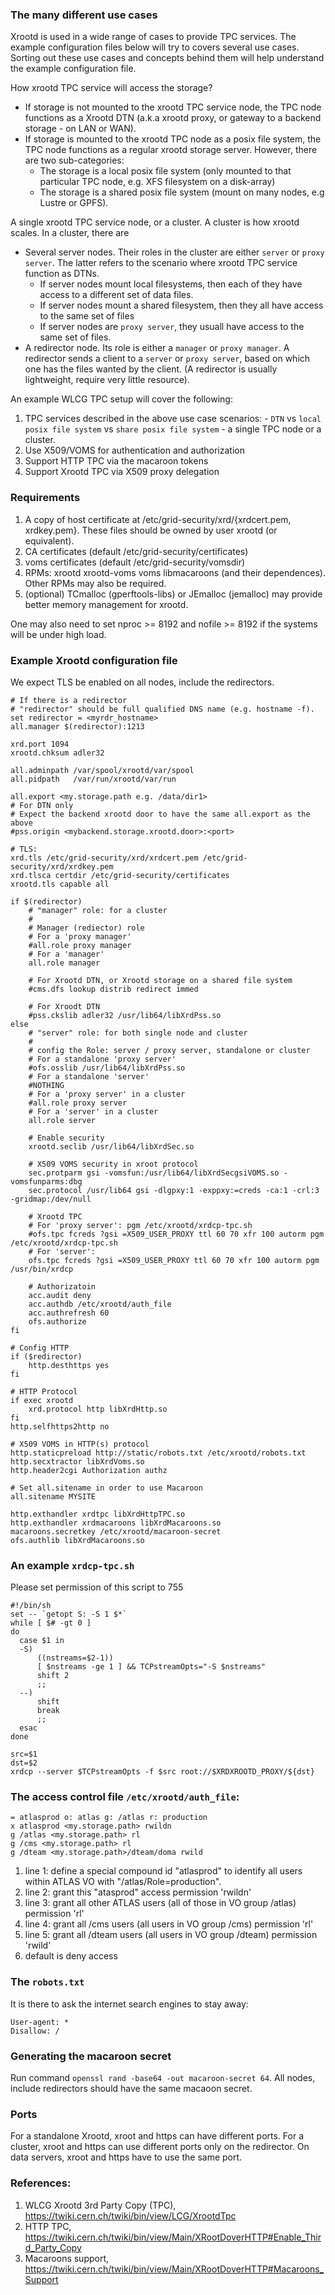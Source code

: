### The many different use cases

Xrootd is used in a wide range of cases to provide TPC services. The example configuration files below 
will try to covers several use cases. Sorting out these use cases and concepts behind them will help
understand the example configuration file.

How xrootd TPC service will access the storage?

  * If storage is not mounted to the xrootd TPC service node, the TPC node functions as a Xrootd DTN
    (a.k.a xrootd proxy, or gateway to a backend storage - on LAN or WAN).
  * If storage is mounted to the xrootd TPC node as a posix file system, the TPC node functions
    as a regular xrootd storage server. However, there are two sub-categories:
    - The storage is a local posix file system (only mounted to that particular TPC node, e.g. XFS 
      filesystem on a disk-array)
    - The storage is a shared posix file system (mount on many nodes, e.g Lustre or GPFS).

A single xrootd TPC service node, or a cluster. A cluster is how xrootd scales. In a cluster, there are

  - Several server nodes. Their roles in the cluster are either `server` or `proxy server`. The latter
    refers to the scenario where xrootd TPC service function as DTNs.
    + If server nodes mount local filesystems, then each of they have access to a different
      set of data files.
    + If server nodes mount a shared filesystem, then they all have access to the same set
      of files
    + If server nodes are `proxy server`, they usuall have access to the same set of files.
  - A redirector node. Its role is either a `manager` or `proxy manager`. A redirector sends a client to 
    a `server` or `proxy server`, based on which one has the files wanted by the client. (A redirector
    is usually lightweight, require very little resource).

An example WLCG TPC setup will cover the following:

  1. TPC services described in the above use case scenarios: 
    - `DTN` vs `local posix file system` vs `share posix file system`
    - a single TPC node or a cluster.  
  1. Use X509/VOMS for authentication and authorization
  1. Support HTTP TPC via the macaroon tokens
  1. Support Xrootd TPC via X509 proxy delegation

### Requirements
1. A copy of host certificate at /etc/grid-security/xrd/{xrdcert.pem, xrdkey.pem}. These 
files should be owned by user xrootd (or equivalent). 
1. CA certificates (default /etc/grid-security/certificates)
1. voms certificates (default /etc/grid-security/vomsdir)
1. RPMs: xrootd xrootd-voms voms libmacaroons (and their dependences). Other RPMs may also be required.
1. (optional) TCmalloc (gperftools-libs) or JEmalloc (jemalloc) may provide better memory management for xrootd.

One may also need to set nproc >= 8192 and nofile >= 8192 if the systems will be under high load.

### Example Xrootd configuration file
We expect TLS be enabled on all nodes, include the redirectors.
```
# If there is a redirector
# "redirector" should be full qualified DNS name (e.g. hostname -f). 
set redirector = <myrdr_hostname>
all.manager $(redirector):1213

xrd.port 1094
xrootd.chksum adler32

all.adminpath /var/spool/xrootd/var/spool
all.pidpath   /var/run/xrootd/var/run

all.export <my.storage.path e.g. /data/dir1>
# For DTN only
# Expect the backend xrootd door to have the same all.export as the above
#pss.origin <mybackend.storage.xrootd.door>:<port>

# TLS:
xrd.tls /etc/grid-security/xrd/xrdcert.pem /etc/grid-security/xrd/xrdkey.pem
xrd.tlsca certdir /etc/grid-security/certificates
xrootd.tls capable all

if $(redirector)
    # "manager" role: for a cluster
    #
    # Manager (rediector) role
    # For a 'proxy manager'
    #all.role proxy manager
    # For a 'manager'
    all.role manager

    # For Xrootd DTN, or Xrootd storage on a shared file system
    #cms.dfs lookup distrib redirect immed

    # For Xroodt DTN
    #pss.ckslib adler32 /usr/lib64/libXrdPss.so
else
    # "server" role: for both single node and cluster
    #
    # config the Role: server / proxy server, standalone or cluster
    # For a standalone 'proxy server'
    #ofs.osslib /usr/lib64/libXrdPss.so
    # For a standalone 'server'
    #NOTHING
    # For a 'proxy server' in a cluster
    #all.role proxy server
    # For a 'server' in a cluster
    all.role server

    # Enable security
    xrootd.seclib /usr/lib64/libXrdSec.so

    # X509 VOMS security in xroot protocol
    sec.protparm gsi -vomsfun:/usr/lib64/libXrdSecgsiVOMS.so -vomsfunparms:dbg
    sec.protocol /usr/lib64 gsi -dlgpxy:1 -exppxy:=creds -ca:1 -crl:3 -gridmap:/dev/null

    # Xrootd TPC
    # For 'proxy server': pgm /etc/xrootd/xrdcp-tpc.sh
    #ofs.tpc fcreds ?gsi =X509_USER_PROXY ttl 60 70 xfr 100 autorm pgm /etc/xrootd/xrdcp-tpc.sh
    # For 'server': 
    ofs.tpc fcreds ?gsi =X509_USER_PROXY ttl 60 70 xfr 100 autorm pgm /usr/bin/xrdcp

    # Authorizatoin
    acc.audit deny
    acc.authdb /etc/xrootd/auth_file
    acc.authrefresh 60
    ofs.authorize
fi

# Config HTTP
if ($redirector)
    http.desthttps yes
fi

# HTTP Protocol
if exec xrootd
    xrd.protocol http libXrdHttp.so
fi
http.selfhttps2http no

# X509 VOMS in HTTP(s) protocol
http.staticpreload http://static/robots.txt /etc/xrootd/robots.txt
http.secxtractor libXrdVoms.so
http.header2cgi Authorization authz

# Set all.sitename in order to use Macaroon
all.sitename MYSITE

http.exthandler xrdtpc libXrdHttpTPC.so
http.exthandler xrdmacaroons libXrdMacaroons.so
macaroons.secretkey /etc/xrootd/macaroon-secret
ofs.authlib libXrdMacaroons.so
```

### An example `xrdcp-tpc.sh` 
Please set permission of this script to 755
```
#!/bin/sh
set -- `getopt S: -S 1 $*`
while [ $# -gt 0 ]
do
  case $1 in
  -S)
      ((nstreams=$2-1))
      [ $nstreams -ge 1 ] && TCPstreamOpts="-S $nstreams"
      shift 2
      ;;
  --)
      shift
      break
      ;;
  esac
done

src=$1
dst=$2
xrdcp --server $TCPstreamOpts -f $src root://$XRDXROOTD_PROXY/${dst}
```

### The access control file `/etc/xrootd/auth_file`:
```
= atlasprod o: atlas g: /atlas r: production
x atlasprod <my.storage.path> rwildn
g /atlas <my.storage.path> rl
g /cms <my.storage.path> rl
g /dteam <my.storage.path>/dteam/doma rwild
```
1. line 1: define a special compound id "atlasprod" to identify all users within ATLAS VO with "/atlas/Role=production".
1. line 2: grant this "atasprod" access permission 'rwildn'
1. line 3: grant all other ATLAS users (all of those in VO group /atlas) permission 'rl'
1. line 4: grant all /cms users (all users in VO group /cms) permission 'rl'
1. line 5: grant all /dteam users (all users in VO group /dteam) permission 'rwild'
1. default is deny access

### The `robots.txt`
It is there to ask the internet search engines to stay away:
```
User-agent: *
Disallow: / 
```

### Generating the macaroon secret
Run command `openssl rand -base64 -out macaroon-secret 64`. All nodes, include redirectors 
should have the same macaoon secret.

### Ports
For a standalone Xrootd, xroot and https can have different ports. For a cluster, xroot and https can use different
ports only on the redirector. On data servers, xroot and https have to use the same port.

### References:
1. WLCG Xrootd 3rd Party Copy (TPC), https://twiki.cern.ch/twiki/bin/view/LCG/XrootdTpc
1. HTTP TPC, https://twiki.cern.ch/twiki/bin/view/Main/XRootDoverHTTP#Enable_Third_Party_Copy
1. Macaroons support, https://twiki.cern.ch/twiki/bin/view/Main/XRootDoverHTTP#Macaroons_Support
